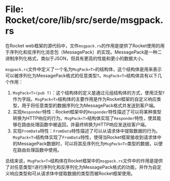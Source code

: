 # File: Rocket/core/lib/src/serde/msgpack.rs

在Rocket web框架的源代码中，文件`msgpack.rs`的作用是提供了Rocket使用的用于序列化和反序列化消息包（MessagePack）的实现。MessagePack是一种二进制序列化格式，类似于JSON，但具有更高的性能和更小的数据大小。

`msgpack.rs`文件中定义了一个名为`MsgPack<T>`的结构体，这个结构体是用来表示可以被序列化为MessagePack格式的任意类型`T`。`MsgPack<T>`结构体具有以下几个作用：

1. `MsgPack<T>(pub T)`：这个结构体的定义是通过元组结构体的方式，使用泛型`T`作为字段。`MsgPack<T>`结构体的主要作用是作为Rocket框架的自定义响应类型，用于将任意类型的数据序列化为MessagePack格式并发送到客户端。
2. 实现`Responder`特性：Rocket框架中的`Responder`特性描述了可以将某种类型转换为HTTP响应的行为。`MsgPack<T>`结构体实现了`Responder`特性，使其能够在路由处理函数中被返回，并最终转换为HTTP响应发送给客户端。
3. 实现`FromData`特性：`FromData`特性描述了可以从请求体中提取数据的行为。`MsgPack<T>`结构体实现了`FromData`特性，使得当Rocket框架接收到请求体中的MessagePack数据时，可以将其反序列化为`MsgPack<T>`类型的数据，以便在路由处理函数中使用。

总结来说，`MsgPack<T>`结构体在Rocket框架中的`msgpack.rs`文件中的作用是提供了对任意类型`T`进行序列化和反序列化为MessagePack格式的功能，并作为自定义响应类型和可从请求体中提取数据的类型而被Rocket框架使用。


